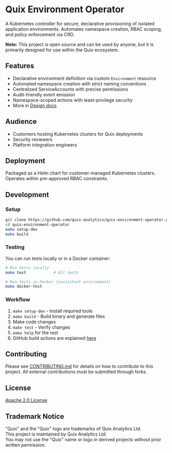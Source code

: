 # Quix Environment Operator

A Kubernetes controller for secure, declarative provisioning of isolated application environments. Automates namespace creation, RBAC scoping, and policy enforcement via CRD.

**Note:** This project is open source and can be used by anyone, but it is primarily designed for use within the Quix ecosystem.

## Features

- Declarative environment definition via custom `Environment` resource
- Automated namespace creation with strict naming conventions
- Centralized ServiceAccounts with precise permissions
- Audit-friendly event emission
- Namespace-scoped actions with least-privilege security
- More in [Design docs](/docs/CONTROLLER_DESIGN.md)

## Audience

- Customers hosting Kubernetes clusters for Quix deployments
- Security reviewers
- Platform integration engineers

## Deployment

Packaged as a Helm chart for customer-managed Kubernetes clusters. Operates within pre-approved RBAC constraints.

## Development

### Setup

```bash
git clone https://github.com/quix-analytics/quix-environment-operator.git
cd quix-environment-operator
make setup-dev
make build
```

### Testing

You can run tests locally or in a Docker container:

```bash
# Run tests locally
make test            # All tests

# Run tests in Docker (consistent environment)
make docker-test
```

### Workflow

1. `make setup-dev` - Install required tools
2. `make build` - Build binary and generate files
3. Make code changes
4. `make test` - Verify changes
5. `make help` for the rest
6. GitHub build actions are explained [here](.github/GHACTION_README.md)

## Contributing

Please see [CONTRIBUTING.md](CONTRIBUTING.md) for details on how to contribute to this project. All external contributions must be submitted through forks.

## License

[Apache 2.0 License](./LICENSE)  

## Trademark Notice

"Quix" and the "Quix" logo are trademarks of Quix Analytics Ltd.  
This project is maintained by Quix Analytics Ltd.  
You may not use the "Quix" name or logo in derived projects without prior written permission.